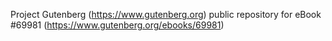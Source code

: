 Project Gutenberg (https://www.gutenberg.org) public repository for
eBook #69981 (https://www.gutenberg.org/ebooks/69981)
